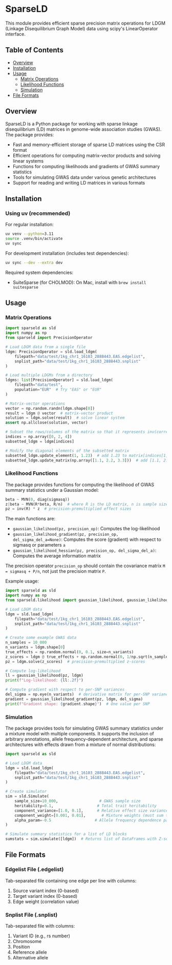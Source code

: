 # SparseLD

This module provides efficient sparse precision matrix operations for LDGM (Linkage Disequilibrium Graph Model) data using scipy's LinearOperator interface.

## Table of Contents
- [Overview](#overview)
- [Installation](#installation)
- [Usage](#usage)
  - [Matrix Operations](#matrix-operations)
  - [Likelihood Functions](#likelihood-functions)
  - [Simulation](#simulation)
- [File Formats](#file-formats)

## Overview

SparseLD is a Python package for working with sparse linkage disequilibrium (LD) matrices in genome-wide association studies (GWAS). The package provides:

- Fast and memory-efficient storage of sparse LD matrices using the CSR format
- Efficient operations for computing matrix-vector products and solving linear systems
- Functions for computing likelihoods and gradients of GWAS summary statistics
- Tools for simulating GWAS data under various genetic architectures
- Support for reading and writing LD matrices in various formats

## Installation

### Using uv (recommended)

For regular installation:
```bash
uv venv --python=3.11
source .venv/bin/activate
uv sync
```

For development installation (includes test dependencies):
```bash
uv sync --dev --extra dev
```

Required system dependencies:
- SuiteSparse (for CHOLMOD): On Mac, install with `brew install suitesparse`

## Usage

### Matrix Operations

```python
import sparseld as sld
import numpy as np
from sparseld import PrecisionOperator

# Load LDGM data from a single file
ldgm: PrecisionOperator = sld.load_ldgm(
    filepath="data/test/1kg_chr1_16103_2888443.EAS.edgelist",
    snplist_path="data/test/1kg_chr1_16103_2888443.snplist"
)

# Load multiple LDGMs from a directory
ldgms: list[PrecisionOperator] = sld.load_ldgm(
    filepath="data/test",
    population="EUR"  # Try "EAS" or "EUR"
)

# Matrix-vector operations
vector = np.random.randn(ldgm.shape[0])
result = ldgm @ vector  # matrix-vector product
solution = ldgm.solve(result)  # solve linear system
assert np.allclose(solution, vector)

# Subset the rows/columns of the matrix so that it represents inv(correlation_matrix[indices, indices])
indices = np.array([0, 2, 4])
subsetted_ldgm = ldgm[indices]

# Modify the diagonal elements of the subsetted matrix
subsetted_ldgm.update_element(1, 1.23)  # add 1.23 to matrix[indices[1], indices[1]]
subsetted_ldgm.update_matrix(np.array([1.1, 2.2, 3.3]))  # add [1.1, 2.2, 3.3] to diagonal of matrix[indices, indices]

```

### Likelihood Functions

The package provides functions for computing the likelihood of GWAS summary statistics under a Gaussian model:

```python
beta ~ MVN(0, diag(sigmasq))
z|beta ~ MVN(R*beta, R/n)  # where R is the LD matrix, n is sample size
pz = inv(R) * z  # precision-premultiplied effect sizes
```

The main functions are:

- `gaussian_likelihood(pz, precision_op)`: Computes the log-likelihood
- `gaussian_likelihood_gradient(pz, precision_op, del_sigma_del_a=None)`: Computes the score (gradient) with respect to sigmasq or parameters `a`
- `gaussian_likelihood_hessian(pz, precision_op, del_sigma_del_a)`: Computes the average information matrix

The precision operator `precision_op` should contain the covariance matrix `M = sigmasq + P/n`, not just the precision matrix `P`.

Example usage:

```python
import sparseld as sld
import numpy as np
from sparseld.likelihood import gaussian_likelihood, gaussian_likelihood_gradient

# Load LDGM data
ldgm = sld.load_ldgm(
    filepath="data/test/1kg_chr1_16103_2888443.EAS.edgelist",
    snplist_path="data/test/1kg_chr1_16103_2888443.snplist"
)

# Create some example GWAS data
n_samples = 10_000
n_variants = ldgm.shape[0]
true_effects = np.random.normal(0, 0.1, size=n_variants)
z_scores = ldgm @ true_effects + np.random.normal(0, 1/np.sqrt(n_samples), size=n_variants)
pz = ldgm.solve(z_scores)  # precision-premultiplied z-scores

# Compute log-likelihood
ll = gaussian_likelihood(pz, ldgm)
print(f"Log-likelihood: {ll:.2f}")

# Compute gradient with respect to per-SNP variances
del_sigma = np.eye(n_variants)  # derivative matrix for per-SNP variances
gradient = gaussian_likelihood_gradient(pz, ldgm, del_sigma)
print(f"Gradient shape: {gradient.shape}")  # One value per SNP
```

### Simulation

The package provides tools for simulating GWAS summary statistics under a mixture model with multiple components. It supports the inclusion of arbitrary annotations, allele frequency-dependent architecture, and sparse architectures with effects drawn from a mixture of normal distributions:

```python
import sparseld as sld

# Load LDGM data
ldgm = sld.load_ldgm(
    filepath="data/test/1kg_chr1_16103_2888443.EAS.edgelist",
    snplist_path="data/test/1kg_chr1_16103_2888443.snplist"
)

# Create simulator
sim = sld.Simulate(
    sample_size=10_000,                  # GWAS sample size
    heritability=0.1,                   # Total trait heritability
    component_variance=[1.0, 0.1],      # Relative effect size variance for each component
    component_weight=[0.001, 0.01],       # Mixture weights (must sum to ≤ 1)
    alpha_param=-0.5                   # Allele frequency dependence parameter
)

# Simulate summary statistics for a list of LD blocks
sumstats = sim.simulate([ldgm])  # Returns list of DataFrames with Z-scores
```


## File Formats

### Edgelist File (.edgelist)

Tab-separated file containing one edge per line with columns:
1. Source variant index (0-based)
2. Target variant index (0-based)
3. Edge weight (correlation value)

### Snplist File (.snplist)

Tab-separated file with columns:
1. Variant ID (e.g., rs number)
2. Chromosome
3. Position
4. Reference allele
5. Alternative allele
